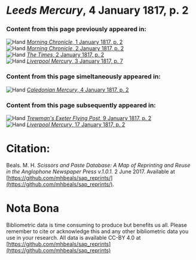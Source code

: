 # *Leeds Mercury*, 4 January 1817, p. 2  
  
### Content from this page previously appeared in:  
![Hand](http://scissorsandpaste.net/wp-content/uploads/2017/06/smallhandpointer.png) [*Morning Chronicle*, 1 January 1817, p. 2](https://mhbeals.github.io/sap_html/Morning-Chronicle/Morning-Chronicle-1-January-1817-p-2)  
![Hand](http://scissorsandpaste.net/wp-content/uploads/2017/06/smallhandpointer.png) [*Morning Chronicle*, 2 January 1817, p. 2](https://mhbeals.github.io/sap_html/Morning-Chronicle/Morning-Chronicle-2-January-1817-p-2)  
![Hand](http://scissorsandpaste.net/wp-content/uploads/2017/06/smallhandpointer.png) [*The Times*, 2 January 1817, p. 2](https://mhbeals.github.io/sap_html/The-Times/The-Times-2-January-1817-p-2)  
![Hand](http://scissorsandpaste.net/wp-content/uploads/2017/06/smallhandpointer.png) [*Liverpool Mercury*, 3 January 1817, p. 7](https://mhbeals.github.io/sap_html/Liverpool-Mercury/Liverpool-Mercury-3-January-1817-p-7)  
  
### Content from this page simeltaneously appeared in:  
![Hand](http://scissorsandpaste.net/wp-content/uploads/2017/06/smallhandpointer.png) [*Caledonian Mercury*, 4 January 1817, p. 2](https://mhbeals.github.io/sap_html/Caledonian-Mercury/Caledonian-Mercury-4-January-1817-p-2)  
  
### Content from this page subsequently appeared in:  
![Hand](http://scissorsandpaste.net/wp-content/uploads/2017/06/smallhandpointer.png) [*Trewman's Exeter Flying Post*, 9 January 1817, p. 2](https://mhbeals.github.io/sap_html/Trewman's-Exeter-Flying-Post/Trewman's-Exeter-Flying-Post-9-January-1817-p-2)  
![Hand](http://scissorsandpaste.net/wp-content/uploads/2017/06/smallhandpointer.png) [*Liverpool Mercury*, 17 January 1817, p. 2](https://mhbeals.github.io/sap_html/Liverpool-Mercury/Liverpool-Mercury-17-January-1817-p-2)  


# Citation: 

Beals. M. H. *Scissors and Paste Database: A Map of Reprinting and Reuse in the Anglophone Newspaper Press v.1.0.1.* 2 June 2017. Available at [https://github.com/mhbeals/sap_reprints/](https://github.com/mhbeals/sap_reprints/). 

# Nota Bona

Bibliometric data is time consuming to produce but benefits us all. Please remember to cite or acknowledge this and any other bibliometric data you use in your research. All data is available CC-BY 4.0 at [https://github.com/mhbeals/sap_reprints](https://github.com/mhbeals/sap_reprints)